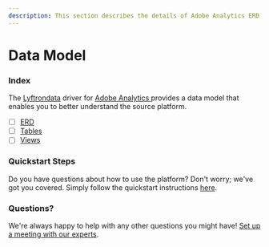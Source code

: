 ```yaml
---
description: This section describes the details of Adobe Analytics ERD, Tables, and Views.
---
```


# Data Model

### Index

The  [Lyftrondata](https://www.lyftrondata.com/) driver for [Adobe Analytics](https://www.lyftrondata.com/integration/adobe-analytics/)[ ](https://www.lyftrondata.com/integration/adobe-analytics/)provides a data model that enables you to better understand the source platform.

* [ ] [ERD](../../../marketing-analytics/adobe-analytics/data-model/erd.md)
* [ ] [Tables](../../../marketing-analytics/adobe-analytics/data-model/tables.md)
* [ ] [Views](../../../marketing-analytics/adobe-analytics/data-model/views.md)

### Quickstart Steps

Do you have questions about how to use the platform? Don't worry; we've got you covered. Simply follow the quickstart instructions [here](../../../../quickstart-steps.md).

### Questions? <a href="#questions" id="questions"></a>

We're always happy to help with any other questions you might have! [Set up a meeting with our experts](https://www.lyftrondata.com/book-a-meeting/).

